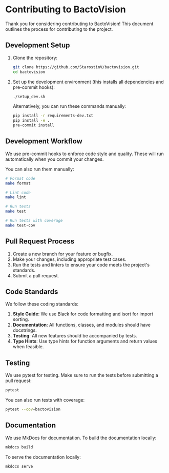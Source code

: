 # Contributing to BactoVision

Thank you for considering contributing to BactoVision! This document outlines the process for contributing to the project.

## Development Setup

1. Clone the repository:
   ```bash
   git clone https://github.com/StarostinV/bactovision.git
   cd bactovision
   ```

2. Set up the development environment (this installs all dependencies and pre-commit hooks):
   ```bash
   ./setup_dev.sh
   ```

   Alternatively, you can run these commands manually:
   ```bash
   pip install -r requirements-dev.txt
   pip install -e .
   pre-commit install
   ```

## Development Workflow

We use pre-commit hooks to enforce code style and quality. These will run automatically when you commit your changes.

You can also run them manually:

```bash
# Format code
make format

# Lint code
make lint

# Run tests
make test

# Run tests with coverage
make test-cov
```

## Pull Request Process

1. Create a new branch for your feature or bugfix.
2. Make your changes, including appropriate test cases.
3. Run the tests and linters to ensure your code meets the project's standards.
4. Submit a pull request.

## Code Standards

We follow these coding standards:

1. **Style Guide**: We use Black for code formatting and isort for import sorting.
2. **Documentation**: All functions, classes, and modules should have docstrings.
3. **Testing**: All new features should be accompanied by tests.
4. **Type Hints**: Use type hints for function arguments and return values when feasible.

## Testing

We use pytest for testing. Make sure to run the tests before submitting a pull request:

```bash
pytest
```

You can also run tests with coverage:

```bash
pytest --cov=bactovision
```

## Documentation

We use MkDocs for documentation. To build the documentation locally:

```bash
mkdocs build
```

To serve the documentation locally:

```bash
mkdocs serve
```
